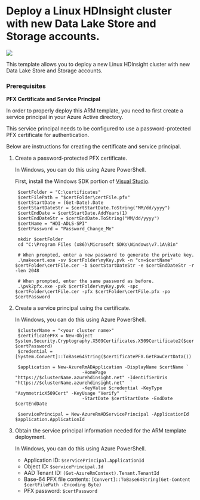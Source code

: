 # Deploy a Linux HDInsight cluster with new Data Lake Store and Storage accounts.

<a href="https://portal.azure.com/#create/Microsoft.Template/uri/https%3A%2F%2Fraw.githubusercontent.com%2FAzure%2Fazure-quickstart-templates%2Fmaster%2Fhdinsight-new-datalake-store-azure-storage%2Fazuredeploy.json" target="_blank">
    <img src="http://azuredeploy.net/deploybutton.png"/>
</a>

This template allows you to deploy a new Linux HDInsight cluster with new Data Lake Store and Storage accounts.

### Prerequisites ###

**PFX Certificate and Service Principal**

In order to properly deploy this ARM template, you need to first create a service principal in your Azure Active directory.

This service principal needs to be configured to use a password-protected PFX certificate for authentication.
 
Below are instructions for creating the certificate and service principal.

1. Create a password-protected PFX certificate.
   
    In Windows, you can do this using Azure PowerShell.

    First, install the Windows SDK portion of [Visual Studio](https://www.visualstudio.com/downloads/download-visual-studio-vs). 
    
        $certFolder = "C:\certificates"
        $certFilePath = "$certFolder\certFile.pfx"
        $certStartDate = (Get-Date).Date
        $certStartDateStr = $certStartDate.ToString("MM/dd/yyyy")
        $certEndDate = $certStartDate.AddYears(1)
        $certEndDateStr = $certEndDate.ToString("MM/dd/yyyy")
        $certName = "HDI-ADLS-SPI"
        $certPassword = "Password_Change_Me"
        
        mkdir $certFolder
        cd "C:\Program Files (x86)\Microsoft SDKs\Windows\v7.1A\Bin"
        
        # When prompted, enter a new password to generate the private key.
        .\makecert.exe -sv $certFolder\myKey.pvk -n "cn=$certName" $certFolder\certFile.cer -b $certStartDateStr -e $certEndDateStr -r -len 2048
        
        # When prompted, enter the same password as before.
        .\pvk2pfx.exe -pvk $certFolder\myKey.pvk -spc $certFolder\certFile.cer -pfx $certFolder\certFile.pfx -po $certPassword

2. Create a service principal using the certificate.

    In Windows, you can do this using Azure PowerShell.

        $clusterName = "<your cluster name>"
        $certificatePFX = New-Object System.Security.Cryptography.X509Certificates.X509Certificate2($certFilePath, $certPassword)
        $credential = [System.Convert]::ToBase64String($certificatePFX.GetRawCertData())
        
        $application = New-AzureRmADApplication -DisplayName $certName `
                                -HomePage "https://$clusterName.azurehdinsight.net" -IdentifierUris "https://$clusterName.azurehdinsight.net"  `
                                -KeyValue $credential -KeyType "AsymmetricX509Cert" -KeyUsage "Verify"  `
                                -StartDate $certStartDate -EndDate $certEndDate
                                
        $servicePrincipal = New-AzureRmADServicePrincipal -ApplicationId $application.ApplicationId

3. Obtain the service principal information needed for the ARM template deployment.

    In Windows, you can do this using Azure PowerShell.

    * Application ID: ``$servicePrincipal.ApplicationId``
    * Object ID: ``$servicePrincipal.Id``
    * AAD Tenant ID: ``(Get-AzureRmContext).Tenant.TenantId``
    * Base-64 PFX file contents: ``[Convert]::ToBase64String(Get-Content $certFilePath -Encoding Byte)``
    * PFX password: ``$certPassword``